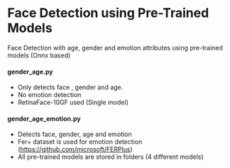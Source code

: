 # Face Detection using Pre-Trained Models
Face Detection with age, gender and emotion attributes using pre-trained models (Onnx based)

#### gender_age.py

- Only detects face , gender and age. 
- No emotion detection
- RetinaFace-10GF	used (Single model)

#### gender_age_emotion.py

- Detects face, gender, age and emotion
- Fer+ dataset is used for emotion detection (https://github.com/microsoft/FERPlus)
- All pre-trained models are stored in folders (4 different models)
